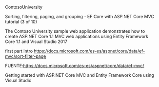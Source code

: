 ContosoUniversity

Sorting, filtering, paging, and grouping - EF Core with ASP.NET Core MVC tutorial (3 of 10)

The Contoso University sample web application demonstrates how to create ASP.NET Core 1.1 MVC web applications using Entity Framework Core 1.1 and Visual Studio 2017


first part Intro
https://docs.microsoft.com/es-es/aspnet/core/data/ef-mvc/sort-filter-page


FUENTE:https://docs.microsoft.com/es-es/aspnet/core/data/ef-mvc/





Getting started with ASP.NET Core MVC and Entity Framework Core using Visual Studio
